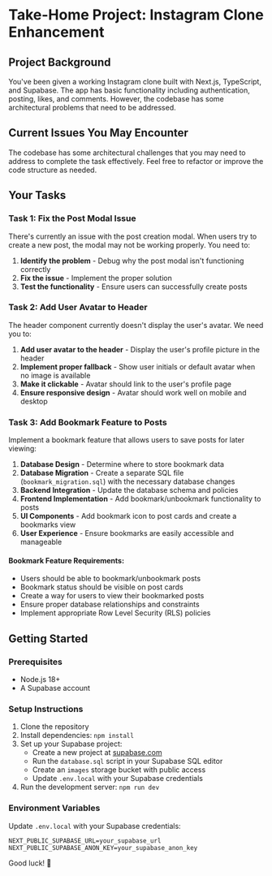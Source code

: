 # Take-Home Project: Instagram Clone Enhancement

## Project Background
You've been given a working Instagram clone built with Next.js, TypeScript, and Supabase. The app has basic functionality including authentication, posting, likes, and comments. However, the codebase has some architectural problems that need to be addressed.

## Current Issues You May Encounter
The codebase has some architectural challenges that you may need to address to complete the task effectively. Feel free to refactor or improve the code structure as needed.

## Your Tasks

### Task 1: Fix the Post Modal Issue
There's currently an issue with the post creation modal. When users try to create a new post, the modal may not be working properly. You need to:

1. **Identify the problem** - Debug why the post modal isn't functioning correctly
2. **Fix the issue** - Implement the proper solution
3. **Test the functionality** - Ensure users can successfully create posts

### Task 2: Add User Avatar to Header
The header component currently doesn't display the user's avatar. We need you to:

1. **Add user avatar to the header** - Display the user's profile picture in the header
2. **Implement proper fallback** - Show user initials or default avatar when no image is available
3. **Make it clickable** - Avatar should link to the user's profile page
4. **Ensure responsive design** - Avatar should work well on mobile and desktop

### Task 3: Add Bookmark Feature to Posts
Implement a bookmark feature that allows users to save posts for later viewing:

1. **Database Design** - Determine where to store bookmark data
2. **Database Migration** - Create a separate SQL file (`bookmark_migration.sql`) with the necessary database changes
3. **Backend Integration** - Update the database schema and policies
4. **Frontend Implementation** - Add bookmark/unbookmark functionality to posts
5. **UI Components** - Add bookmark icon to post cards and create a bookmarks view
6. **User Experience** - Ensure bookmarks are easily accessible and manageable

#### Bookmark Feature Requirements:
- Users should be able to bookmark/unbookmark posts
- Bookmark status should be visible on post cards
- Create a way for users to view their bookmarked posts
- Ensure proper database relationships and constraints
- Implement appropriate Row Level Security (RLS) policies

## Getting Started

### Prerequisites
- Node.js 18+
- A Supabase account

### Setup Instructions
1. Clone the repository
2. Install dependencies: `npm install`
3. Set up your Supabase project:
   - Create a new project at [supabase.com](https://supabase.com)
   - Run the `database.sql` script in your Supabase SQL editor
   - Create an `images` storage bucket with public access
   - Update `.env.local` with your Supabase credentials
4. Run the development server: `npm run dev`

### Environment Variables
Update `.env.local` with your Supabase credentials:
```env
NEXT_PUBLIC_SUPABASE_URL=your_supabase_url
NEXT_PUBLIC_SUPABASE_ANON_KEY=your_supabase_anon_key
```

Good luck! 🚀